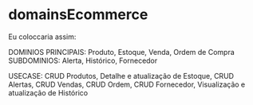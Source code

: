 # domainsEcommerce

Eu coloccaria assim:

DOMINIOS PRINCIPAIS: Produto, Estoque, Venda, Ordem de Compra
SUBDOMINIOS: Alerta, Histórico, Fornecedor

USECASE: CRUD Produtos, Detalhe e atualização de Estoque, CRUD Alertas, CRUD Vendas, CRUD Ordem, CRUD Fornecedor, Visualização e atualização de Histórico
